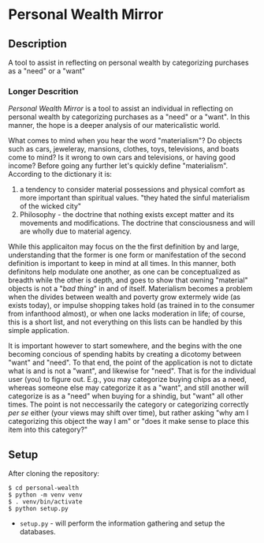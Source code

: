 # Personal Wealth Mirror

## Description

A tool to assist in reflecting on personal wealth by categorizing purchases as a "need" or a "want"

### Longer Descrition

_Personal Wealth Mirror_ is a tool to assist an individual in reflecting on personal wealth by categorizing purchases as a "need" or a "want". In this manner, the hope is a deeper analysis of our matericalistic world.

What comes to mind when you hear the word "materialism"? Do objects such as cars, jeweleray, mansions, clothes, toys, televisions, and boats come to mind? Is it wrong to own cars and televisions, or having good income? Before going any further let's quickly define "materialism". According to the dictionary it is:

1. a tendency to consider material possessions and physical comfort as more important than spiritual values. 
       "they hated the sinful materialism of the wicked city"
2. Philosophy - the doctrine that nothing exists except matter and its movements and modifications. The doctrine that consciousness and will are wholly due to material agency.

While this applicaiton may focus on the the first definition by and large, understanding that the former is one form or manifestation of the second definition is important to keep in mind at all times. In this manner, both definitons help modulate one another, as one can be conceptualized as breadth while the other is depth, and goes to show that owning "material" objects is not a "_bad thing_" in and of itself. Materialism becomes a problem when the divides between wealth and poverty grow extermely wide (as exists today), or impulse shopping takes hold (as trained in to the consumer from infanthood almost), or when one lacks moderation in life; of course, this is a short list, and not everything on this lists can be handled by this simple application.

It is important however to start somewhere, and the begins with the one becoming concious of spending habits by creating a dicotomy between "want" and "need". To that end, the point of the application is not to dictate what is and is not a "want", and likewise for "need". That is for the individual user (you) to figure out. E.g., you may categorize buying chips as a need, whereas someone else may categorize it as a "want", and still another will categorize is as a "need" when buying for a shindig, but "want" all other times. The point is not neccessarily the category or categorizing correctly _per se_ either (your views may shift over time), but rather asking "why am I categorizing this object the way I am" or "does it make sense to place this item into this category?"

## Setup

After cloning the repository:

```shell
$ cd personal-wealth
$ python -m venv venv
$ . venv/bin/activate
$ python setup.py
```

* `setup.py` - will perform the information gathering and setup the databases.
